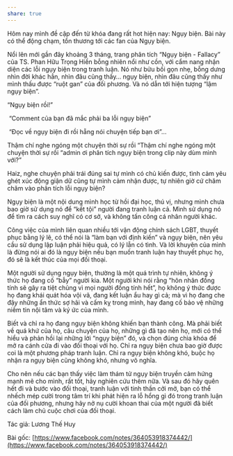 ```yaml
---
share: true
---
```

Hôm nay mình đề cập đến từ khóa đang rất hot hiện nay: Ngụy biện. Bài này có thể động chạm, tổn thương tới các fan của Ngụy biện.

Nổi lên mới gần đây khoảng 3 tháng, trang phân tích “Ngụy biện - Fallacy” của TS. Phan Hữu Trọng Hiền bỗng nhiên nổi như cồn, với cẩm nang nhận diện các lỗi ngụy biện trong tranh luận. Nó như bửu bối gọn nhẹ, bỗng dưng nhìn đời khác hẳn, nhìn đâu cũng thấy… ngụy biện, nhìn đâu cũng thấy như mình thấu được “ruột gan” của đối phương. Và nó dẫn tới hiện tượng “lậm ngụy biện”.

“Ngụy biện rồi!”

 “Comment của bạn đã mắc phải ba lỗi ngụy biện”

 “Đọc về ngụy biện đi rồi hẵng nói chuyện tiếp bạn ơi”…

Thậm chí nghe ngóng một chuyện thời sự rồi “Thậm chí nghe ngóng một chuyện thời sự rồi “admin ơi phân tích ngụy biện trong clip này dùm mình với?”

Haiz, nghe chuyện phải trái đúng sai tự mình có chủ kiến được, tình cảm yêu ghét xúc động giận dữ cũng tự mình cảm nhận được, tự nhiên giờ cứ chăm chăm vào phân tích lỗi ngụy biện?

Ngụy biện là một nội dung mình học từ hồi đại học, thú vị, nhưng mình chưa bao giờ sử dụng nó để “kết tội” người đang tranh luận cả. Mình sử dụng nó để tìm ra cách suy nghĩ có cơ sở, và không tấn công cá nhân người khác.

Công việc của mình liên quan nhiều tới vận động chính sách LGBT, thuyết phục bằng lý lẽ, có thể nói là “làm bạn với định kiến” và ngụy biện, nên yêu cầu sử dụng lập luận phải hiệu quả, có lý lẫn có tình. Và lời khuyên của mình là đừng nói ai đó là ngụy biện nếu bạn muốn tranh luận hay thuyết phục họ, đó sẽ là kết thúc của mọi đối thoại.

Một người sử dụng ngụy biện, thường là một quá trình tự nhiên, không ý thức họ đang cố “bẫy” người kia. Một người khi nói rằng “hôn nhân đồng tính sẽ gây ra tiệt chủng vì mọi người đồng tính hết”, họ không ý thức được họ đang khái quát hóa vội vã, đang kết luận ẩu hay gì cả; mà vì họ đang che đậy những ẩn thức sợ hãi và cấm kỵ trong mình, hay đang cố bảo vệ những niềm tin nội tâm và ký ức của mình.

Biết và chỉ ra họ đang ngụy biện không khiến bạn thành công. Mà phải biết về quá khứ của họ, câu chuyện của họ, những gì đã tạo nên họ, mới có thể hiểu và phản hồi lại những lời “ngụy biện” đó, và chọn đúng chìa khóa để mở ra cánh cửa đi vào đối thoại với họ. Chỉ ra ngụy biện chưa bao giờ được coi là một phương pháp tranh luận. Chỉ ra ngụy biện không khó, buộc họ nhận ra ngụy biện cũng không khó, nhưng vô nghĩa.

Cho nên nếu các bạn thấy việc làm thám tử ngụy biện truyền cảm hứng mạnh mẽ cho mình, rất tốt, hãy nghiên cứu thêm nữa. Và sau đó hãy quên hết đi và bước vào đối thoại, tranh luận với tinh thần cởi mở, bạn có thể nhếch mép cười trong tâm trí khi phát hiện ra lỗ hổng gì đó trong tranh luận của đối phương, nhưng hãy nở nụ cười khoan thai của một người đã biết cách làm chủ cuộc chơi của đối thoại.

Tác giả: Lương Thế Huy

Bài gốc: [https://www.facebook.com/notes/364053918374442/](https://www.facebook.com/notes/364053918374442/)
